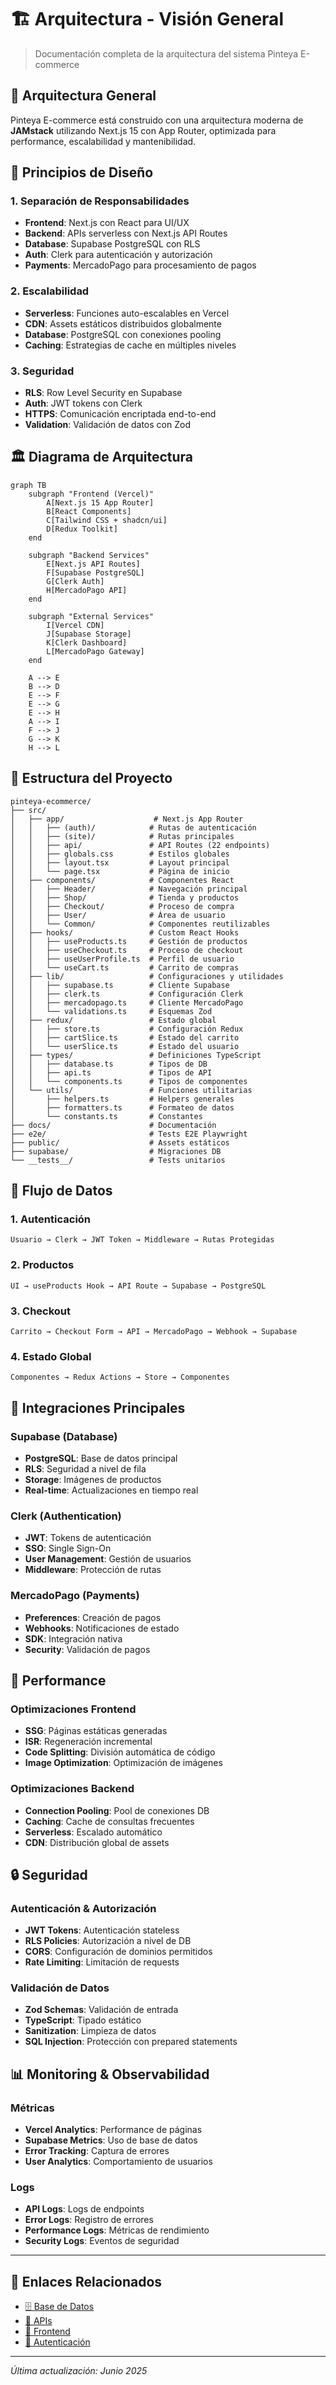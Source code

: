 # 🏗️ Arquitectura - Visión General

> Documentación completa de la arquitectura del sistema Pinteya E-commerce

## 📐 Arquitectura General

Pinteya E-commerce está construido con una arquitectura moderna de **JAMstack** utilizando Next.js 15 con App Router, optimizada para performance, escalabilidad y mantenibilidad.

## 🎯 Principios de Diseño

### **1. Separación de Responsabilidades**
- **Frontend**: Next.js con React para UI/UX
- **Backend**: APIs serverless con Next.js API Routes
- **Database**: Supabase PostgreSQL con RLS
- **Auth**: Clerk para autenticación y autorización
- **Payments**: MercadoPago para procesamiento de pagos

### **2. Escalabilidad**
- **Serverless**: Funciones auto-escalables en Vercel
- **CDN**: Assets estáticos distribuidos globalmente
- **Database**: PostgreSQL con conexiones pooling
- **Caching**: Estrategias de cache en múltiples niveles

### **3. Seguridad**
- **RLS**: Row Level Security en Supabase
- **Auth**: JWT tokens con Clerk
- **HTTPS**: Comunicación encriptada end-to-end
- **Validation**: Validación de datos con Zod

## 🏛️ Diagrama de Arquitectura

```mermaid
graph TB
    subgraph "Frontend (Vercel)"
        A[Next.js 15 App Router]
        B[React Components]
        C[Tailwind CSS + shadcn/ui]
        D[Redux Toolkit]
    end
    
    subgraph "Backend Services"
        E[Next.js API Routes]
        F[Supabase PostgreSQL]
        G[Clerk Auth]
        H[MercadoPago API]
    end
    
    subgraph "External Services"
        I[Vercel CDN]
        J[Supabase Storage]
        K[Clerk Dashboard]
        L[MercadoPago Gateway]
    end
    
    A --> E
    B --> D
    E --> F
    E --> G
    E --> H
    A --> I
    F --> J
    G --> K
    H --> L
```

## 📁 Estructura del Proyecto

```
pinteya-ecommerce/
├── src/
│   ├── app/                    # Next.js App Router
│   │   ├── (auth)/            # Rutas de autenticación
│   │   ├── (site)/            # Rutas principales
│   │   ├── api/               # API Routes (22 endpoints)
│   │   ├── globals.css        # Estilos globales
│   │   ├── layout.tsx         # Layout principal
│   │   └── page.tsx           # Página de inicio
│   ├── components/            # Componentes React
│   │   ├── Header/            # Navegación principal
│   │   ├── Shop/              # Tienda y productos
│   │   ├── Checkout/          # Proceso de compra
│   │   ├── User/              # Área de usuario
│   │   └── Common/            # Componentes reutilizables
│   ├── hooks/                 # Custom React Hooks
│   │   ├── useProducts.ts     # Gestión de productos
│   │   ├── useCheckout.ts     # Proceso de checkout
│   │   ├── useUserProfile.ts  # Perfil de usuario
│   │   └── useCart.ts         # Carrito de compras
│   ├── lib/                   # Configuraciones y utilidades
│   │   ├── supabase.ts        # Cliente Supabase
│   │   ├── clerk.ts           # Configuración Clerk
│   │   ├── mercadopago.ts     # Cliente MercadoPago
│   │   └── validations.ts     # Esquemas Zod
│   ├── redux/                 # Estado global
│   │   ├── store.ts           # Configuración Redux
│   │   ├── cartSlice.ts       # Estado del carrito
│   │   └── userSlice.ts       # Estado del usuario
│   ├── types/                 # Definiciones TypeScript
│   │   ├── database.ts        # Tipos de DB
│   │   ├── api.ts             # Tipos de API
│   │   └── components.ts      # Tipos de componentes
│   └── utils/                 # Funciones utilitarias
│       ├── helpers.ts         # Helpers generales
│       ├── formatters.ts      # Formateo de datos
│       └── constants.ts       # Constantes
├── docs/                      # Documentación
├── e2e/                       # Tests E2E Playwright
├── public/                    # Assets estáticos
├── supabase/                  # Migraciones DB
└── __tests__/                 # Tests unitarios
```

## 🔄 Flujo de Datos

### **1. Autenticación**
```
Usuario → Clerk → JWT Token → Middleware → Rutas Protegidas
```

### **2. Productos**
```
UI → useProducts Hook → API Route → Supabase → PostgreSQL
```

### **3. Checkout**
```
Carrito → Checkout Form → API → MercadoPago → Webhook → Supabase
```

### **4. Estado Global**
```
Componentes → Redux Actions → Store → Componentes
```

## 🔌 Integraciones Principales

### **Supabase (Database)**
- **PostgreSQL**: Base de datos principal
- **RLS**: Seguridad a nivel de fila
- **Storage**: Imágenes de productos
- **Real-time**: Actualizaciones en tiempo real

### **Clerk (Authentication)**
- **JWT**: Tokens de autenticación
- **SSO**: Single Sign-On
- **User Management**: Gestión de usuarios
- **Middleware**: Protección de rutas

### **MercadoPago (Payments)**
- **Preferences**: Creación de pagos
- **Webhooks**: Notificaciones de estado
- **SDK**: Integración nativa
- **Security**: Validación de pagos

## 🚀 Performance

### **Optimizaciones Frontend**
- **SSG**: Páginas estáticas generadas
- **ISR**: Regeneración incremental
- **Code Splitting**: División automática de código
- **Image Optimization**: Optimización de imágenes

### **Optimizaciones Backend**
- **Connection Pooling**: Pool de conexiones DB
- **Caching**: Cache de consultas frecuentes
- **Serverless**: Escalado automático
- **CDN**: Distribución global de assets

## 🔒 Seguridad

### **Autenticación & Autorización**
- **JWT Tokens**: Autenticación stateless
- **RLS Policies**: Autorización a nivel de DB
- **CORS**: Configuración de dominios permitidos
- **Rate Limiting**: Limitación de requests

### **Validación de Datos**
- **Zod Schemas**: Validación de entrada
- **TypeScript**: Tipado estático
- **Sanitization**: Limpieza de datos
- **SQL Injection**: Protección con prepared statements

## 📊 Monitoring & Observabilidad

### **Métricas**
- **Vercel Analytics**: Performance de páginas
- **Supabase Metrics**: Uso de base de datos
- **Error Tracking**: Captura de errores
- **User Analytics**: Comportamiento de usuarios

### **Logs**
- **API Logs**: Logs de endpoints
- **Error Logs**: Registro de errores
- **Performance Logs**: Métricas de rendimiento
- **Security Logs**: Eventos de seguridad

---

## 🔗 Enlaces Relacionados

- [🗄️ Base de Datos](./database.md)
- [🔌 APIs](./apis.md)
- [🎨 Frontend](./frontend.md)
- [🔐 Autenticación](./authentication.md)

---

*Última actualización: Junio 2025*
